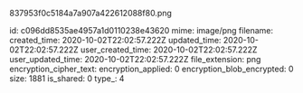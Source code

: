 837953f0c5184a7a907a422612088f80.png

id: c096dd8535ae4957a1d0110238e43620
mime: image/png
filename: 
created_time: 2020-10-02T22:02:57.222Z
updated_time: 2020-10-02T22:02:57.222Z
user_created_time: 2020-10-02T22:02:57.222Z
user_updated_time: 2020-10-02T22:02:57.222Z
file_extension: png
encryption_cipher_text: 
encryption_applied: 0
encryption_blob_encrypted: 0
size: 1881
is_shared: 0
type_: 4